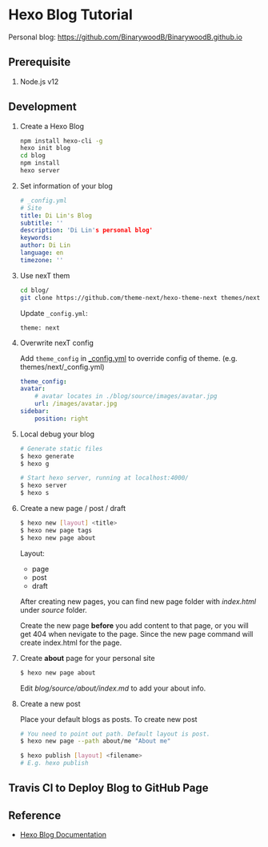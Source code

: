 # Hexo Blog Tutorial

Personal blog: https://github.com/BinarywoodB/BinarywoodB.github.io

## Prerequisite

1. Node.js v12

## Development

1. Create a Hexo Blog

    ```bash
    npm install hexo-cli -g
    hexo init blog
    cd blog
    npm install
    hexo server
    ```

1. Set information of your blog

    ```yaml    
    # _config.yml
    # Site
    title: Di Lin's Blog
    subtitle: ''
    description: 'Di Lin's personal blog'
    keywords:
    author: Di Lin
    language: en
    timezone: ''
    ```

1. Use nexT them
    
    ```bash
    cd blog/
    git clone https://github.com/theme-next/hexo-theme-next themes/next
    ```
    Update `_config.yml`:
    ```
    theme: next
    ```

1. Overwrite nexT config
    
    Add `theme_config` in [_config.yml](./blog/_config.yml) to override config of theme. (e.g. themes/next/_config.yml)
    ```yaml
    theme_config:
    avatar:
        # avatar locates in ./blog/source/images/avatar.jpg
        url: /images/avatar.jpg
    sidebar:
        position: right
    ```
1. Local debug your blog

    ```bash
    # Generate static files
    $ hexo generate
    $ hexo g

    # Start hexo server, running at localhost:4000/
    $ hexo server
    $ hexo s
    ```

1. Create a new page / post / draft

    ```bash
    $ hexo new [layout] <title>
    $ hexo new page tags
    $ hexo new page about
    ```
    Layout:
    
    * page
    * post
    * draft

    After creating new pages, you can find new page folder with *index.html* under *source* folder. 
    
    Create the new page **before** you add content to that page, or you will get 404 when nevigate to the page. Since the new page command will create index.html for the page.

1. Create **about** page for your personal site

    ```bash
    $ hexo new page about
    ```
    Edit *blog/source/about/index.md* to add your about info.

1. Create a new post

    Place your default blogs as posts. To create new post

    ```bash
    # You need to point out path. Default layout is post.
    $ hexo new page --path about/me "About me"

    $ hexo publish [layout] <filename>
    # E.g. hexo publish 
    ```

## Travis CI to Deploy Blog to GitHub Page

## Reference
* [Hexo Blog Documentation](https://hexo.io/docs/)